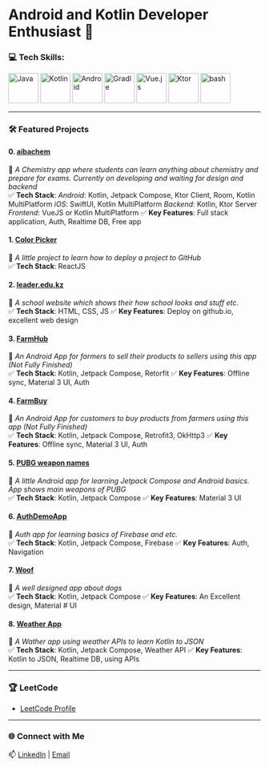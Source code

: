 # **Android and Kotlin Developer Enthusiast** 👋

### 💻 Tech Skills:
<p> 
  <img src="https://skillicons.dev/icons?i=java" alt="Java" width="60" height="60"/> 
  <img src="https://skillicons.dev/icons?i=kotlin" alt="Kotlin" width="60" height="60"/> 
  <img src="https://skillicons.dev/icons?i=androidstudio" alt="Android" width="60" height="60"/> 
  <img src="https://skillicons.dev/icons?i=gradle" alt="Gradle" width="60" height="60"/>
  <img src="https://skillicons.dev/icons?i=vue" alt="Vue.js" width="60" height="60"/> 
  <img src="https://skillicons.dev/icons?i=ktor" alt="Ktor" width="60" height="60"/> 
  <img src="https://skillicons.dev/icons?i=bash" alt="bash" width="60" height="60"/>
</p>

---

### 🛠️ Featured Projects

#### **0. [aibachem](https://github.com/aibabroski/aibachem.git)**  
📌 *A Chemistry app where students can learn anything about chemistry and prepare for exams. Currently on developing and waiting for design and backend*  
✅ **Tech Stack**:
  *Android*: Kotlin, Jetpack Compose, Ktor Client, Room, Kotlin MultiPlatform
  *iOS*: SwiftUI, Kotlin MultiPlatform
  *Backend*: Kotlin, Ktor Server
  *Frontend*: VueJS or Kotlin MultiPlatform
✅ **Key Features**: Full stack application, Auth, Realtime DB, Free app

#### **1. [Color Picker](https://github.com/aibabroski/color_picker.git)**  
📌 *A little project to learn how to deploy a project to GitHub*  
✅ **Tech Stack**: ReactJS    

#### **2. [leader.edu.kz](https://github.com/aibabroski/leader_edu.git)**  
📌 *A school website which shows their how school looks and stuff etc.*  
✅ **Tech Stack**: HTML, CSS, JS
✅ **Key Features**: Deploy on github.io, excellent web design

#### **3. [FarmHub](https://github.com/aibabroski/FarmHub.git)**  
📌 *An Android App for farmers to sell their products to sellers using this app (Not Fully Finished)*  
✅ **Tech Stack**: Kotlin, Jetpack Compose, Retorfit
✅ **Key Features**: Offline sync, Material 3 UI, Auth

#### **4. [FarmBuy](https://github.com/aibabroski/FarmBuy.git)**  
📌 *An Android App for customers to buy products from farmers using this app (Not Fully Finished)*  
✅ **Tech Stack**: Kotlin, Jetpack Compose, Retrofit3, OkHttp3
✅ **Key Features**: Offline sync, Material 3 UI, Auth

#### **5. [PUBG weapon names](https://github.com/aibabroski/pubg_weapon_names.git)**  
📌 *A little Android app for learning Jetpack Compose and Android basics. App shows main weapons of PUBG*  
✅ **Tech Stack**: Kotlin, Jetpack Compose 
✅ **Key Features**: Material 3 UI

#### **6. [AuthDemoApp](https://github.com/aibabroski/AuthDemoApp.git)**  
📌 *Auth app for learning basics of Firebase and etc.*  
✅ **Tech Stack**: Kotlin, Jetpack Compose, Firebase
✅ **Key Features**: Auth, Navigation

#### **7. [Woof](https://github.com/aibabroski/woof_app.git)**  
📌 *A well designed app about dogs*  
✅ **Tech Stack**: Kotlin, Jetpack Compose
✅ **Key Features**: An Excellent design, Material # UI

#### **8. [Weather App](https://github.com/aibabroski/WeatherApp.git)**  
📌 *A Wather app using weather APIs to learn Kotlin to JSON*  
✅ **Tech Stack**: Kotlin, Jetpack Compose, Weather API
✅ **Key Features**: Kotlin to JSON, Realtime DB, using APIs

---

### 🏆 LeetCode
- [LeetCode Profile](https://leetcode.com/aibabroski/)  

---

### 🌐 Connect with Me
📫 [LinkedIn](https://www.linkedin.com/in/aibekmurat) | [Email](mailto:mr.aibek.developer@gmail.com)  

